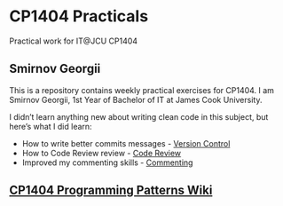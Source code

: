 # CP1404 Practicals

Practical work for IT@JCU CP1404

## Smirnov Georgii

This is a repository contains weekly practical exercises for CP1404.
I am Smirnov Georgii, 1st Year of Bachelor of IT at James Cook University.

I didn’t learn anything new about writing clean code in this subject, but here’s what I did learn:

- How to write better commits
  messages - [Version Control](https://github.com/CP1404/Starter/wiki/Assignment-Feedback,-Common-Problems#version-control-1)
- How to Code Review
  review - [Code Review](https://github.com/CP1404/Practicals/blob/master/prac_05/README.md#code-reviews-with-pull-requests)
- Improved my commenting
  skills - [Commenting](https://github.com/CP1404/Starter/wiki/Assignment-Feedback,-Common-Problems#commenting-1)

## [CP1404 Programming Patterns Wiki](https://github.com/CP1404/Starter/wiki/Programming-Patterns)
